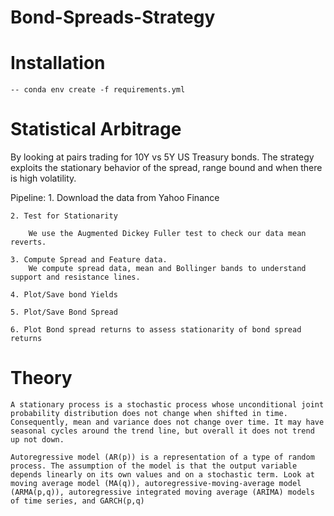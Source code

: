 # Bond-Spreads-Strategy

# Installation 
	-- conda env create -f requirements.yml
# Statistical Arbitrage 

By looking at pairs trading for 10Y vs 5Y US Treasury bonds. The strategy exploits the stationary behavior of the spread, range bound and when there is high volatility.

Pipeline:
	1. Download the data from Yahoo Finance 

	2. Test for Stationarity

		We use the Augmented Dickey Fuller test to check our data mean reverts.
		
	3. Compute Spread and Feature data.
		We compute spread data, mean and Bollinger bands to understand support and resistance lines.
	
	4. Plot/Save bond Yields 
	
	5. Plot/Save Bond Spread 
	
	6. Plot Bond spread returns to assess stationarity of bond spread returns   



# Theory
	
	A stationary process is a stochastic process whose unconditional joint probability distribution does not change when shifted in time.
	Consequently, mean and variance does not change over time. It may have seasonal cycles around the trend line, but overall it does not trend up not down.

	Autoregressive model (AR(p)) is a representation of a type of random process. The assumption of the model is that the output variable depends linearly on its own values and on a stochastic term. Look at moving average model (MA(q)), autoregressive-moving-average model (ARMA(p,q)), autoregressive integrated moving average (ARIMA) models of time series, and GARCH(p,q)
